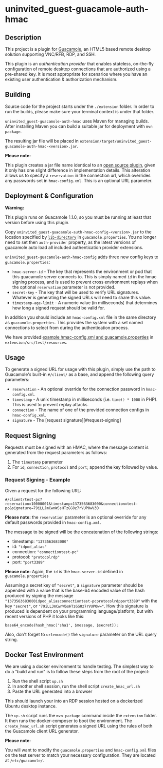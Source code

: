 # uninvited_guest-guacamole-auth-hmac

## Description

This project is a plugin for [Guacamole](http://guac-dev.org), an HTML5 based
remote desktop solution supporting VNC/RFB, RDP, and SSH.

This plugin is an _authentication provider_ that enables stateless, on-the-fly
configuration of remote desktop connections that are authorized using a
pre-shared key. It is most appropriate for scenarios where you have an existing
user authentication & authorization mechanism.

## Building

Source code for the project starts under the `./extension` folder. In order to run the builds, please make sure your terminal context is under that folder.

`uninvited_guest-guacamole-auth-hmac` uses Maven for managing builds.
After installing Maven you can build a suitable jar for deployment
with `mvn package`.

The resulting jar file will be placed in
`extension/target/uninvited_guest-guacamole-auth-hmac-<version>.jar`.

**Please note:**

This plugin creates a jar file name identical to an [open source plugin][gsv-repo],
given it only has one slight difference in implementation details.
This alteration allows us to specify a `reservation` in the connection
url, which overrides any passwords set in `hmac-config.xml`. This is an
optional URL parameter.

[gsv-repo]: https://github.com/generalsystemsvehicle/uninvited_guest/

## Deployment & Configuration

**Warning:**

This plugin runs on Guacamole 1.1.0, so you must be running
at least that version before using this plugin.

Copy `uninvited_guest-guacamole-auth-hmac-config-<version>.jar` to the location specified by
[`lib-directory`][config-classpath] in `guacamole.properties`. You no
longer need to set then `auth-provider` property, as the latest versions
of guacamole auto load all included authentication provider extensions.

`uninvited_guest-guacamole-auth-hmac-config` adds three new config keys to `guacamole.properties`:

 * `hmac-server-id` - The key that represents the environment or pod
    that this guacamole server connects to. This is simply named `id` in
    the hmac signing process, and is used to prevent cross environment
    replays when the optional `reservation` parameter is not provided.
 * `secret-key` - The key that will be used to verify URL signatures.
    Whatever is generating the signed URLs will need to share this value.
 * `timestamp-age-limit` - A numeric value (in milliseconds) that determines how long
    a signed request should be valid for.

In addition you should include an `hmac-config.xml` file in the same directory as
`guacamole.properties`. This provides the system with a set named connections to select
from during the authentication process.

 We have provided [example hmac-config.xml and guacamole.properties][example-config] in `extension/src/test/resources`.

[example-config]: https://github.com/riverbedlab/uninvited_guest-guacamole-auth-hmac/tree/master/extension/src/test/resources

[config-classpath]: http://guac-dev.org/doc/gug/configuring-guacamole.html

## Usage

To generate a signed URL for usage with this plugin, simply use the path to
Guacamole's built-in `#/client/` as a base, and append the following query
parameters:

 * `reservation` - An optional override for the connection password in `hmac-config.xml`.
 * `timestamp` - A unix timestamp in milliseconds (i.e. `time() * 1000` in PHP).
   This is used to prevent replay attacks.
 * `connection` - The name of one of the provided connection configs in `hmac-config.xml`.
 * `signature` - The [request signature][#request-signing]

## Request Signing

Requests must be signed with an HMAC, where the message content is
generated from the request parameters as follows:

 1. The `timestamp` parameter
 2. For `id`, `connection`, `protocol` and `port`; append the key followed by value.

### Request Signing - Example

Given a request for the following URL:

`#/client/test-pc?reservation=10000001&timestamp=1373563683000&connection=test-pc&signature=79iLLJmCwnWSsHTzGG0z7rVUPOw%3D`

**Please note:** the `reservation` parameter is an optional override
for any default passwords provided in `hmac-config.xml`.

The message to be signed will be the concatenation of the following
strings:

  - timestamp: `"1373563683000"`
  - id: `"idpod_alias"`
  - connection: `"connectiontest-pc"`
  - protocol: `"protocolrdp"`
  - port: `"port3389"`

**Please note:** Again, the `id` is the `hmac-server-id` defined in `guacamole.properties`

Assuming a secret key of `"secret"`, a `signature` parameter should be appended
with a value that is the base-64 encoded value of the hash produced by signing
the message `"1373563683000idpod_aliasconnectiontest-pcprotocolrdpport3389"` with the key
`"secret"`, or `"79iLLJmCwnWSsHTzGG0z7rVUPOw="`. How
this signature is produced is dependent on your programming language/platform,
but with recent versions of PHP it looks like this:

    base64_encode(hash_hmac('sha1', $message, $secret));

Also, don't forget to `urlencode()` the `signature` parameter on the URL query string.

## Docker Test Environment

We are using a docker environment to handle testing. The simplest way to do a "build and run" is to follow these steps from the root of the project:

1. Run the shell script `up.sh`
2. In another shell session, run the shell script `create_hmac_url.sh`
3. Paste the URL generated into a browser

This should launch your into an RDP session hosted on a dockerized Ubuntu desktop instance.

The `up.sh` script runs the `mvn package` command inside the `extension` folder. It then runs the docker-composer to boot the environment. The `create_hmac_url.sh` script generates a signed URL using the rules of both the Guacamole client URL generator.

**Please note:**

You will want to modify the `guacamole.properties` and `hmac-config.xml`
files on the test server to match your necessary configuration. They are
located at `/etc/guacamole/`.
